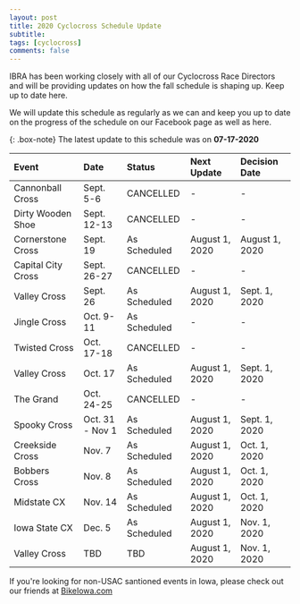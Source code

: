 ```yaml
---
layout: post
title: 2020 Cyclocross Schedule Update
subtitle: 
tags: [cyclocross]
comments: false
---
```


IBRA has been working closely with all of our Cyclocross Race Directors and will be providing updates on how the fall schedule is shaping up. Keep up to date here.

We will update this schedule as regularly as we can and keep you up to date on the progress of the schedule on our Facebook page as well as here.

{: .box-note}
The latest update to this schedule was on **07-17-2020**

|Event	|Date	|Status	|Next Update	|Decision Date|
| :------ |:--- | :--- |:--- |:--- |
|Cannonball Cross	|Sept. 5-6|	CANCELLED|	-	|-|
|Dirty Wooden Shoe	|Sept. 12-13|	CANCELLED|	-	|-|
|Cornerstone Cross	|Sept. 19|	As Scheduled|	August 1, 2020|	August 1, 2020|
|Capital City Cross	|Sept. 26-27|	CANCELLED|	-	|-|
|Valley Cross	|Sept. 26|	As Scheduled	|August 1, 2020	|Sept. 1, 2020|
|Jingle Cross	|Oct. 9-11|	As Scheduled	|-	|-|
|Twisted Cross	|Oct. 17-18|	CANCELLED	|-	|-|
|Valley Cross	|Oct. 17|	As Scheduled	|August 1, 2020	|Sept. 1, 2020|
|The Grand	|Oct. 24-25|	CANCELLED|	-	|- |
|Spooky Cross	|Oct. 31 - Nov 1|	As Scheduled|	August 1, 2020	|Sept. 1, 2020|
|Creekside Cross	|Nov. 7|	As Scheduled	|August 1, 2020	|Oct. 1, 2020|
|Bobbers Cross	|Nov. 8|	As Scheduled|	August 1, 2020	|Oct. 1, 2020|
|Midstate CX	|Nov. 14|	As Scheduled|August 1, 2020	|Oct. 1, 2020|
|Iowa State CX	|Dec. 5|	As Scheduled|August 1, 2020	|Nov. 1, 2020|
|Valley Cross	|TBD|	TBD ️|August 1, 2020	|Nov. 1, 2020|

If you're looking for non-USAC santioned events in Iowa, please check out our friends at [BikeIowa.com](http://bikeiowa.com)

